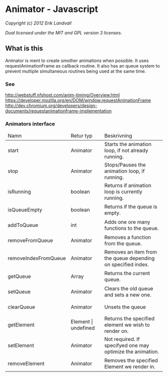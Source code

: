 # Animator - Javascript

*Copyright (c) 2012 Erik Landvall*

*Dual licensed under the MIT and GPL version 3 licenses.*

## What is this
Animator is ment to create smother animations when possible.
It uses requestAnimationFrame as callback routine. 
It also has an queue system to prevent multiple simultaneous routines being used
at the same time.

### See
http://webstuff.nfshost.com/anim-timing/Overview.html
https://developer.mozilla.org/en/DOM/window.requestAnimationFrame
http://dev.chromium.org/developers/design-documents/requestanimationframe-implementation

### Animators interface

<table>
<thead>
<tr>
<td>Namn</td>
<td>Retur typ</td>
<td>Beskrivning</td>
</tr>
</thead>
<tbody>
<tr style="height: 49px;">
<td>start</td>
<td>Animator</td>
<td>Starts the animation loop, if not already running.</td>
</tr>
<tr style="height: 49px;">
<td>stop</td>
<td>Animator</td>
<td>Stops/Pauses the animation loop, if running.</td>
</tr>
<tr style="height: 49px;">
<td>isRunning</td>
<td>boolean</td>
<td>Returns if animation loop is currently running.</td>
</tr>
<tr style="height: 49px;">
<td>isQueueEmpty</td>
<td>boolean</td>
<td>Returns if the queue is empty.</td>
</tr>
<tr style="height: 49px;">
<td>addToQueue</td>
<td>int</td>
<td>Adds one ore many functions to the queue.</td>
</tr>
<tr style="height: 49px;">
<td>removeFromQueue</td>
<td>Animator</td>
<td>Removes a function from the queue.</td>
</tr>
<tr style="height: 49px;">
<td>removeIndexFromQueue</td>
<td>Animator</td>
<td>Removes an item from the queue depending on specified index.</td>
</tr>
<tr style="height: 49px;">
<td>getQueue</td>
<td>Array</td>
<td>Returns the current queue.</td>
</tr>
<tr style="height: 49px;">
<td>setQueue</td>
<td>Animator</td>
<td>Clears the old queue and sets a new one.</td>
</tr>
<tr style="height: 49px;">
<td>clearQueue</td>
<td>Animator</td>
<td>Unsets the queue</td>
</tr>
<tr style="height: 49px;">
<td>getElement</td>
<td>Element | undefined</td>
<td>Returns the specified element we wish to render on.</td>
</tr>
<tr style="height: 49px;">
<td>setElement</td>
<td>Animator</td>
<td>Not required. If specifyed one may optimize the animation.</td>
</tr>
<tr style="height: 49px;">
<td>removeElement</td>
<td>Animator</td>
<td>Removes the specified Element we render in.</td>
</tr>
</tbody>
</table>